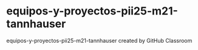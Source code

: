 # equipos-y-proyectos-pii25-m21-tannhauser
equipos-y-proyectos-pii25-m21-tannhauser created by GitHub Classroom
